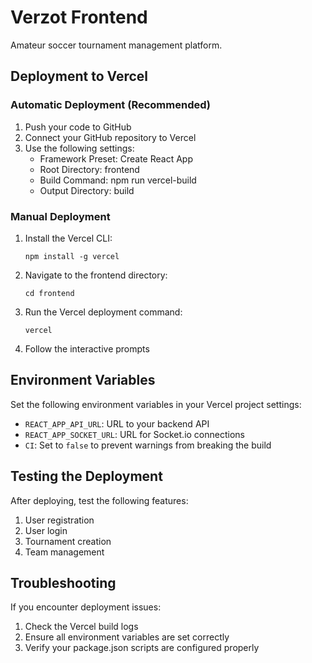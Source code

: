 # Verzot Frontend

Amateur soccer tournament management platform.

## Deployment to Vercel

### Automatic Deployment (Recommended)

1. Push your code to GitHub
2. Connect your GitHub repository to Vercel
3. Use the following settings:
   - Framework Preset: Create React App
   - Root Directory: frontend
   - Build Command: npm run vercel-build
   - Output Directory: build

### Manual Deployment

1. Install the Vercel CLI:
   ```
   npm install -g vercel
   ```

2. Navigate to the frontend directory:
   ```
   cd frontend
   ```

3. Run the Vercel deployment command:
   ```
   vercel
   ```

4. Follow the interactive prompts

## Environment Variables

Set the following environment variables in your Vercel project settings:

- `REACT_APP_API_URL`: URL to your backend API
- `REACT_APP_SOCKET_URL`: URL for Socket.io connections
- `CI`: Set to `false` to prevent warnings from breaking the build

## Testing the Deployment

After deploying, test the following features:

1. User registration
2. User login
3. Tournament creation
4. Team management

## Troubleshooting

If you encounter deployment issues:

1. Check the Vercel build logs
2. Ensure all environment variables are set correctly
3. Verify your package.json scripts are configured properly 